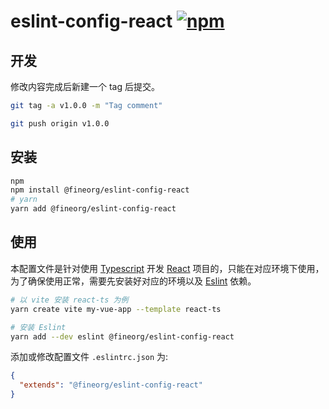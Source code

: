 # eslint-config-react [![npm](https://img.shields.io/npm/v/@fineorg/eslint-config-react.svg)](https://npmjs.org/package/@fineorg/eslint-config-react)

## 开发

修改内容完成后新建一个 tag 后提交。

```sh
git tag -a v1.0.0 -m "Tag comment"

git push origin v1.0.0
```

## 安装

```sh
npm
npm install @fineorg/eslint-config-react
# yarn
yarn add @fineorg/eslint-config-react
```

## 使用

本配置文件是针对使用 [Typescript](https://www.typescriptlang.org/) 开发 [React](https://zh-hans.reactjs.org/) 项目的，只能在对应环境下使用，为了确保使用正常，需要先安装好对应的环境以及 [Eslint](https://cn.eslint.org/) 依赖。

```sh
# 以 vite 安装 react-ts 为例
yarn create vite my-vue-app --template react-ts

# 安装 Eslint
yarn add --dev eslint @fineorg/eslint-config-react
```

添加或修改配置文件 `.eslintrc.json` 为:

```json
{
  "extends": "@fineorg/eslint-config-react"
}
```
